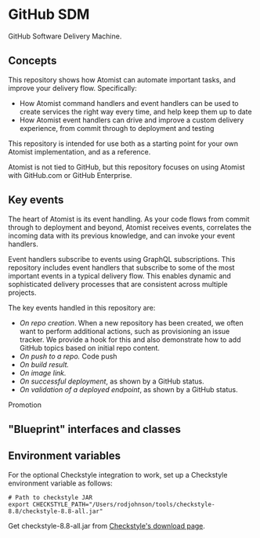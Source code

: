 # GitHub SDM

GitHub Software Delivery Machine.

## Concepts
This repository shows how Atomist can automate important tasks,
and improve your delivery flow. Specifically:

- How Atomist command handlers and event handlers can be used to create services
the right way every time, and help keep them up to date 
- How Atomist event handlers can drive and improve a custom delivery experience, from commit through 
to deployment and testing

This repository is intended for
use both as a starting point for your own Atomist implementation, and as a reference.

Atomist is not tied to GitHub, but this repository focuses on using Atomist with GitHub.com or
GitHub Enterprise.

## Key events
The heart of Atomist is its event handling. As your code flows from commit
through to deployment and beyond, Atomist receives events, correlates the incoming data
with its previous knowledge, and can invoke your event handlers.

Event handlers subscribe to events using GraphQL subscriptions. This repository
includes event handlers that subscribe to some of the most important events in a typical
delivery flow. This enables dynamic and sophisticated delivery processes that are consistent across
multiple projects.

The key events handled in this repository are:

- _On repo creation_. When a new repository has been created, we often want to perform
additional actions, such as provisioning an issue tracker. We provide a hook for this
and also demonstrate how to add GitHub topics based on initial repo content.  
- _On push to a repo._ Code push
- _On build result._ 
- _On image link._
- _On successful deployment_, as shown by a GitHub status.
- _On validation of a deployed endpoint_, as shown by a GitHub status.

Promotion


## "Blueprint" interfaces and classes

## Environment variables
For the optional Checkstyle integration to work, set up a Checkstyle environment variable as follows:

```
# Path to checkstyle JAR
export CHECKSTYLE_PATH="/Users/rodjohnson/tools/checkstyle-8.8/checkstyle-8.8-all.jar"
```

Get checkstyle-8.8-all.jar from [Checkstyle's download page](https://sourceforge.net/projects/checkstyle/files/checkstyle/8.8/).